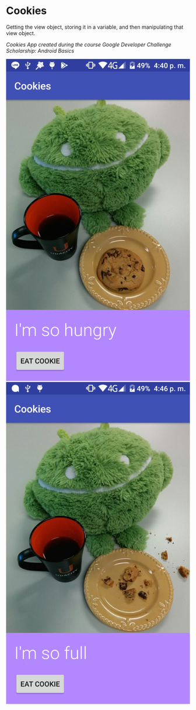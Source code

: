 # Cookies
Getting the view object, storing it in a variable, and then manipulating that view object.
 
*Cookies App created during the course Google Developer Challenge Scholarship: Android Basics*

<img src="https://github.com/sandrisha/Cookies/blob/master/app/src/main/res/drawable/before_cookieAPP.png" width="580" height="880"/>

<img src="https://github.com/sandrisha/Cookies/blob/master/app/src/main/res/drawable/after_cookieAPP.png" width="580" height="880"/>
